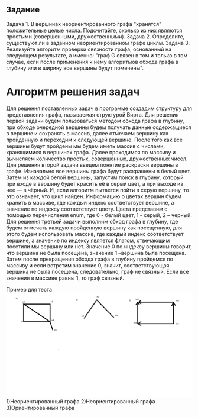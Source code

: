 ## Задание
Задача 1. В вершинах неориентированного графа "хранятся" положительные целые числа. Подсчитайте, сколько из них являются простыми (совершенными, дружественными).
Задача 2. Определите, существуют ли в заданном неориентированном графе циклы.
Задача 3. Реализуйте алгоритм проверки связности графа, основанный на следующем результате, а именно: "граф G связен в том и только в том случае, если после применения к нему алгоритмов обхода графа в глубину или в ширину все вершины будут помечены".
	
# Алгоритм решения задач

Для решения поставленных задач в программе создадим структуру для представления графа, называемая структурой Вирта. 
Для решения первой задачи будем пользоваться методом обхода графа в глубину, при обходе очередной вершины будем получать данные содержащиеся в вершине и сохранять в массив, далее отмечаем вершину как пройденную и переходим к следующей вершине. После того как все вершины будут пройдены мы будем иметь массив с числами, хранящимися в вершинах графа. Далее проходимся по массиву и вычисляем количество простых, совершенных, дружественных чисел.
Для решения второй задачи введем понятие раскраски вершины в графе. Изначально все вершины графа будут раскрашены в белый цвет. Затем из каждой белой вершины, запустим поиск в глубину, который при входе в вершину будет красить её в серый цвет, а при выходе из нее — в чёрный. И, если алгоритм пытается пойти в серую вершину, то это означает, что цикл найден. Информацию о цветах вершин будем хранить в массиве, где каждый индекс соответствует вершине, а значение по индексу соответствует цвету. Цвета представим с помощью перечисления enum, где 0 - белый цвет, 1 - серый, 2 – черный.
Для решения третьей задачи выполним обход графа в глубину, где будем отмечать каждую пройденную вершину как посещенную, для этого будем использовать массив, где каждый индекс соответствует вершине, а значение по индексу является флагом, отвечающим посетили мы вершину или нет. Значение 0 по индексу вершины говорит, что вершина не была посещена, значение 1 –вершина была посещена. Затем после прекращения обхода графа в глубину пройдемся по массиву и если встретим значение 0, значит, соответствующая вершина не была посещена, следовательно, граф не связный. Если все значения в массиве равны 1, то граф связный.

Пример для теста
![image](https://github.com/timi09/algoritms/blob/main/task9/1.png)
1)Неориентированный графа
2)Неориентированный графа
3)Ориентированный графа

